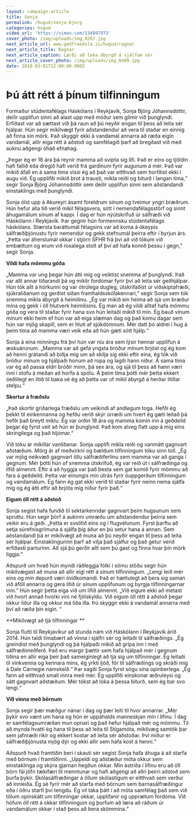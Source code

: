 ```yaml
---
layout: campaign-article
title: Sonja
permalink: /hugud/sonja-bjorg
categories: hugud
video_url: 'https://vimeo.com/134897973'
cover_photo: /img/uploads/img_0267.jpg
next_article_url: www.gedfraedsla.is/hugud/ragnar
next_article_title: Ragnar
next_article_caption: Lærði að taka ábyrgð á sjálfum sér
next_article_cover_photo: /img/uploads/img_0489.jpg
date: 2018-03-01T12:00:00.000Z
---
```

# Þú átt rétt á þínum tilfinningum

Formaður stúdentafélags Háskólans í Reykjavík, Sonja Björg Jóhannsdóttir, deilir upplifun sinni að alast upp með móður sem glímir við þunglyndi. Erfiðast var að sættast við þá raun að þú neyðir engan til þess að leita sér hjálpar. Hún segir mikilvægt fyrir aðstandendur að vera til staðar en einnig að finna sín mörk. Það skyggir ekki á vandamál annarra að ræða eigin vandamál, allir eiga rétt á aðstoð og samfélagið þarf að bregðast við með auknu aðgengi óháð efnahag. 

„Þegar ég er 18 ára þá reynir mamma að svipta sig lífi. Það er eins og tjöldin hafi fallið eða dregið hafi verið frá gardínum fyrir augunum á mér. Það var mikið áfall en á sama tíma vissi ég að það var eitthvað sem horfðist ekki í augu við. Ég upplifði mikið brot á trausti, mikla reiði og biturð í langan tíma,“ segir Sonja Björg Jóhannsdóttir sem deilir upplifun sinni sem aðstandandi einstaklings með þunglyndi. 

Sonja ólst upp á Akureyri ásamt foreldrum sínum og tveimur yngri bræðrum. Hún hefur alla tíð verið mikil félagsvera, sótt í nemendafélagsstörf og sinnt áhugamálum sínum af kappi. Í dag er hún nýútskrifuð úr sálfræði við Háskólann í Reykjavík. Þar gegnir hún formennsku stúdentafélags háskólans. Stærsta baráttumál félagsins var að koma á ókeypis sálfræðiþjónustu fyrir nemendur og gekk stefnumál þeirra eftir í byrjun árs. „Þetta var áherslumál okkar í stjórn SFHR frá því að við tókum við embættum og erum við rosalega stolt af því að hafa komið þessu í gegn,” segir Sonja.  

**Vildi hafa mömmu góða**

„Mamma var ung þegar hún átti mig og veiktist snemma af þunglyndi. Það var allt annar tíðarandi þá og miklir fordómar fyrir því að leita sér geðhjálpar. Hún tók allt á hörkunni og var ótrúlega dugleg, útskrifaðist úr viðskiptafræði, sjúkraliðanum og gerðist síðan framhaldsskólakennari,“ segir Sonja sem tók snemma mikla ábyrgð á heimilinu. „Ég var mikið ein heima að sjá um bræður mína og gekk í öll hlutverk heimilisins. Ég man að ég vildi alltaf hafa mömmu góða og vera til staðar fyrir hana svo hún leitaði mikið til mín. Ég bauð vinum mínum ekki heim ef hún var að eiga slæman dag og það komu dagar sem hún var mjög skapill, sem er hluti af sjúkdómnum. Mér datt þó aldrei í hug á þeim tíma að mamma væri veik eða að hún gæti sótt hjálp.“ 

Sonja á eina minningu frá því hún var níu ára sem lýsir hennar upplifun á æskuárunum. „Mamma var að gefa yngsta bróður mínum brjóst og ég kom að henni grátandi að biðja mig um að skilja sig ekki eftir eina, ég tók við bróður mínum og hjálpaði honum að ropa og lagði hann niður. Á sama tíma var ég að passa eldri bróðir minn, þá sex ára, og sjá til þess að hann væri inni í stofu á meðan að horfa á spólu. Á þeim tíma þótti mér þetta ekkert óeðlilegt en litið til baka sé ég að þetta var of mikil ábyrgð á herðar lítillar stelpu.“

**Skortur á fræðslu**

„Það skortir gríðarlega fræðslu um veikindi af andlegum toga. Hefði ég þekkt til einkennanna og hefðu verið skýr úrræði um hvert ég gæti leitað þá hefði það breytt miklu. Ég var orðin 18 ára og mamma komin inn á geðdeild þegar ég fyrst veit að hún er þunglynd. Það kom alveg flatt upp á mig eins skringilega og það hljómar.“  

Við tóku ár mikillar vanlíðanar. Sonja upplifi mikla reiði og vanmátt gagnvart aðstæðum. Mörg ár af meðvirkni og bældum tilfinningum tóku sinn toll. „Ég var mjög neikvæð gagnvart öllu sálfræðiferlinu sem mamma var að ganga í gegnum. Mér þótti hún of snemma útskrifuð, ég var reið út í sálfræðinga og lífið almennt. Eftir á að hyggja var það besta sem gat komið fyrir mömmu að fara á geðdeild. Þetta var einungis mín útrás fyrir óuppgerðum tilfinningum og vandamálum. Ég fann ég gat ekki verið til staðar fyrir neinn nema sjálfa mig og ég átti eftir að brjóta mig niður fyrir það.“

**Eigum öll rétt á aðstoð**

Sonja segist hafa fundið til sektarkenndar gagnvart þeim hugsunum sem spruttu. Hún segir þörf á aukinni umræðu um aðstandendur þeirra sem veikir eru á geði. „Þetta er svolítið eins og í flugvélunum. Fyrst þarftu að setja súrefnisgrímuna á sjálfa þig áður en þú setur hana á annan. Sem aðstandandi þá er mikilvægt að muna að þú neyðir engan til þess að leita sér hjálpar. Einstaklingurinn þarf að vilja það sjálfur og það getur verið erfiðasti parturinn. Að sjá þú gerðir allt sem þú gast og finna hvar þín mörk liggja.“

Aðspurð um hvað hún myndi ráðleggja fólki í sömu stöðu segir hún mikilvægast að muna að allir eigi rétt á sínum tilfinningum. „Lengi leið mér eins og mín depurð væri óviðkomandi. Það er hættulegt að bera sig saman við áföll annarra og gera lítið úr sínum upplifunum og byrgja tilfinningarnar inni.“ Hún segir þetta eiga við um lífið almennt. „Við eigum ekki að metast við hvort annað hvorki vini né fjölskyldu. Við eigum öll rétt á aðstoð þegar okkur líður illa og okkur má líða illa. Þú skyggir ekki á vandamál annarra með því að ræða þín eigin. “

**Mikilvægt að tjá tilfinningar **

Sonja flutti til Reykjavíkur að stunda nám við Háskólann í Reykjavík árið 2014. Hún taldi tímabært að vinna í sjálfri sér og leitaði til sálfræðings. „Ég greindist með þunglyndi og þá hjálpaði mikið að grípa inn í með sálfræðimeðferð. Það eru margir þættir sem hafa hjálpað mér í gegnum tíðina en allir eiga þeir það sameiginlegt að tjá sig um tilfinningar. Ég leitaði til vinkvenna og kennara míns, ég yrkti ljóð, fór til sálfræðings og skráði mig á Dale Carnegie námskeið.“ Þar sagði Sonja fyrst sögu sína opinberlega. „Ég fann að eitthvað small innra með mér. Ég upplifði einskonar æðruleysi og sátt gagnvart aðstæðum. Mér tókst að loka á þessa biturð, sem ég bar svo lengi.“

**Vill vinna með börnum**

Sonja segir þær mæðgur nánar í dag og þær leiti til hvor annarrar. „Mér þykir svo vænt um hana og hún er uppáhalds manneskjan mín í lífinu. Í dag er samfélagsumræðan mun opnari og það hefur hjálpað mér og mömmu. Til að mynda hvatti ég hana til þess að leita til Stígamóta, mikilvæg samtök þar sem jafnræði ríkir og ekkert kostar að leita sér aðstoðar. Því miður er sálfræðiþjónusta mjög dýr og ekki allir sem hafa kost á henni.“

Aðspurð hvað framtíðin beri í skauti sér segist Sonja hafa áhuga á að starfa með börnum í framtíðinni. „Uppeldi og aðstæður móta okkur sem einstaklinga og skýra gjarnan hegðun okkar. Mín ástríða í lífinu eru að öll börn fái jöfn tækifæri til menntunar og hafi aðgengi að allri þeirri aðstoð sem þurfa þykir. Skólasálfræðingar á öllum skólastigum er eitthvað sem verður að innleiða. Ég sé fyrir mér að starfa með börnum sem barnasálfræðingur eða í öðru starfi því tengdu. Ég vil taka þátt í að móta samfélag það sem við tölum opinskátt um tilfinningar okkar, upplifanir og upprætum fordóma. Við höfum öll rétt á okkar tilfinningum og þurfum að læra að ráðum úr vandamálum okkar í stað þess að bera skömmina.“
